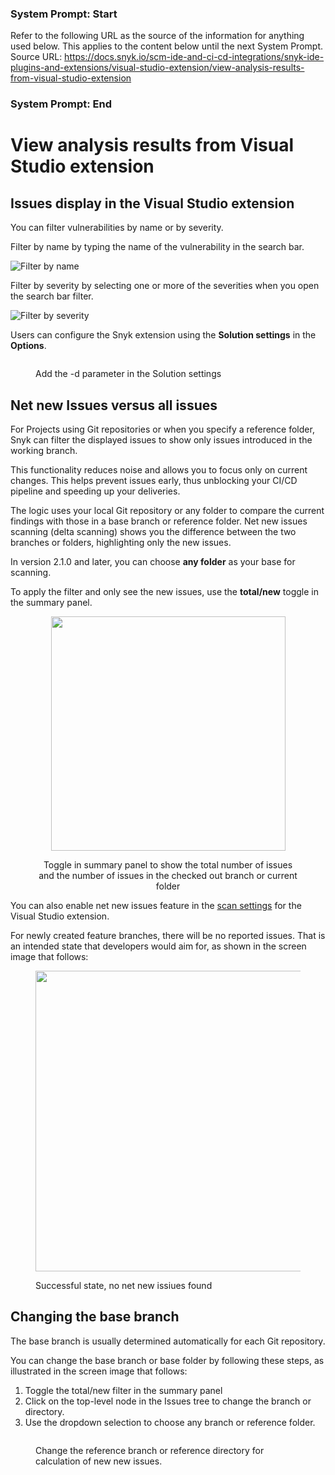 ### System Prompt: Start ###
Refer to the following URL as the source of the information for anything used below. This applies to the content below until the next System Prompt.
Source URL: https://docs.snyk.io/scm-ide-and-ci-cd-integrations/snyk-ide-plugins-and-extensions/visual-studio-extension/view-analysis-results-from-visual-studio-extension
### System Prompt: End ###

# View analysis results from Visual Studio extension

## Issues display in the Visual Studio extension

You can filter vulnerabilities by name or by severity.

Filter by name by typing the name of the vulnerability in the search bar.

![Filter by name](../../../.gitbook/assets/readme_image_3_2_1.png)

Filter by severity by selecting one or more of the severities when you open the search bar filter.

![Filter by severity](../../../.gitbook/assets/readme_image_3_2_2.png)

Users can configure the Snyk extension using the **Solution settings** in the **Options**.

<figure><img src="../../../.gitbook/assets/image (41).png" alt=""><figcaption><p>Add the -d parameter in the Solution settings</p></figcaption></figure>

## Net new Issues versus all issues

For Projects using Git repositories or when you specify a reference folder, Snyk can filter the displayed issues to show only issues introduced in the working branch.&#x20;

This functionality reduces noise and allows you to focus only on current changes. This helps prevent issues early, thus unblocking your CI/CD pipeline and speeding up your deliveries.

The logic uses your local Git repository or any folder to compare the current findings with those in a base branch or reference folder. Net new issues scanning (delta scanning) shows you the difference between the two branches or folders, highlighting only the new issues.

In version 2.1.0 and later, you can choose **any folder** as your base for scanning.&#x20;

To apply the filter and only see the new issues, use the **total/new** toggle in the summary panel.

<div align="center" data-full-width="false"><figure><img src="../../../.gitbook/assets/image (696).png" alt="" width="375"><figcaption><p>Toggle in summary panel to show the total number of issues <br> and the number of issues in the checked out branch or current folder</p></figcaption></figure></div>

You can also enable net new issues feature in the [scan settings](visual-studio-extension-configuration-environment-variables-and-proxy.md#scan-configuration) for the Visual Studio extension.&#x20;

For newly created feature branches, there will be no reported issues. That is an intended state that developers would aim for, as shown in the screen image that follows:

<figure><img src="../../../.gitbook/assets/image (697).png" alt="" width="481"><figcaption><p>Successful state, no net new issiues found</p></figcaption></figure>

## Changing the base branch

The base branch is usually determined automatically for each Git repository.&#x20;

You can change the base branch or base folder by following these steps, as illustrated in the screen image that follows:

1. Toggle the total/new filter in the summary panel
2. Click on the top-level node in the Issues tree to change the branch or directory.
3. Use the dropdown selection to choose any branch or reference folder.

<figure><img src="../../../.gitbook/assets/image (698).png" alt=""><figcaption><p>Change the reference branch or reference directory for calculation of new new issues.</p></figcaption></figure>
